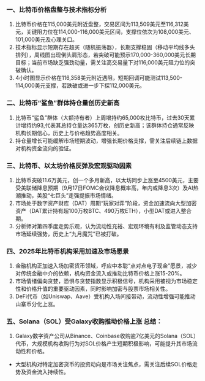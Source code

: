 ### 一、比特币价格盘整与技术指标分析
1. 比特币价格在115,000美元附近盘整，交易区间为113,509美元至116,312美元，关键阻力位在114,000-116,000美元区间，支撑位依次为108,000美元、101,000美元及心理关口。
2. 技术指标显示短期存在超买（随机振荡器），长期支撑稳固（移动平均线多头排列），周线图出现倒头肩形态，若突破可能预示170,000-360,000美元长期目标；当前市场缺乏强劲动量，需关注高交易量下对116,000美元阻力位的突破确认。
3. 4小时图显示价格在116,358美元附近遇阻，短期回调可能测试113,500-114,000美元支撑，若跌破或进一步下探112,000美元。


### 二、比特币“鲨鱼”群体持仓量创历史新高
1. 比特币“鲨鱼”群体（大额持有者）上周增持约65,000枚比特币，过去30天累计增持约93,代表其总持仓量达365万枚，创历史新高；该群体持仓通常反映机构长期信心，历史上与价格趋势高度相关。
2. 持仓量增长可能缓解市场短期波动，增强长期价格支撑，需关注后续链上数据对机构资金流向的验证。


### 三、比特币、以太坊价格反弹及宏观驱动因素
1. 比特币突破11.6万美元，创一个多月新高，以太坊同步上涨至4500美元，主要受美联储降息预期（9月17日FOMC会议降息概率高，年内或降息3次）及AI热潮推动，美股“七巨头”走强提振市场情绪。
2. 市场处于数字资产财库（DAT）周期“玩家对弈”阶段，资金加速流向大型加密资产（DAT累计持有超100万枚BTC、490万枚ETH），小型DAT或进入整合期。
3. 分析师对第四季度走势乐观，认为流动性充裕、宏观环境有利及监管动态支持市场延续强势，历史上“九月魔咒”已被打破。


### 四、2025年比特币机构采用加速及市场愿景
1. 金融机构正加速入场加密货币领域，呼应中本聪“点对点电子现金”愿景，减少对传统金融中介的依赖，机构资金流入或推动比特币价格上涨15-20%。
2. 市场情绪偏向贪婪，恐惧与贪婪指数显示积极信号，机构采用被视为市场稳定性和价格升值的重要驱动因素，同时影响加密与股票市场相关性。
3. DeFi代币（如Uniswap、Aave）受机构入场间接带动，流动性增强可能推动山寨币分化上涨。


### 五、Solana（SOL）受Galaxy收购推动价格上涨 **总结**：
1. Galaxy数字资产公司从Binance、Coinbase收购逾7亿美元的Solana（SOL）代币，大规模机构收购行为对SOL价格产生短期积极影响，可能提升其市场流动性和价格。
- 大型机构对特定加密货币的投资动向是市场关注焦点，需关注后续SOL价格走势及资金流入持续性。
